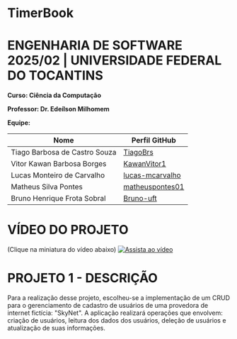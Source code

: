 # TimerBook

# ENGENHARIA DE SOFTWARE 2025/02 | UNIVERSIDADE FEDERAL DO TOCANTINS

**Curso: Ciência da Computação**

**Professor: Dr. Edeílson Milhomem**

**Equipe:**

| Nome                           | Perfil GitHub                                 |
|--------------------------------|----------------------------------------------|
| Tiago Barbosa de Castro Souza  | [TiagoBrs](https://github.com/TiagoBrs)     |
| Vitor Kawan Barbosa Borges     | [KawanVitor1](https://github.com/KawanVitor1)|
| Lucas Monteiro de Carvalho     | [lucas-mcarvalho](https://github.com/lucas-mcarvalho)|
| Matheus Silva Pontes           | [matheuspontes01](https://github.com/matheuspontes01)|
| Bruno Henrique Frota Sobral    | [Bruno-uft](https://github.com/Bruno-uft)  |

# VÍDEO DO PROJETO
(Clique na miniatura do vídeo abaixo)
[![Assista ao vídeo](https://img.youtube.com/vi/CXWk26p7s_Q/maxresdefault.jpg)](https://www.youtube.com/watch?v=CXWk26p7s_Q)


# PROJETO 1 - DESCRIÇÃO

Para a realização desse projeto, escolheu-se a implementação de um CRUD para o gerenciamento de cadastro de usuários de uma provedora de internet
fictícia: "SkyNet". A aplicação realizará operações que envolvem: criação de usuários, leitura dos dados dos usuários, deleção de usuários e atualização
de suas informações.
